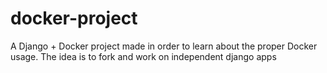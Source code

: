 # docker-project
A Django + Docker project made in order to learn about the proper Docker usage.
The idea is to fork and work on independent django apps
